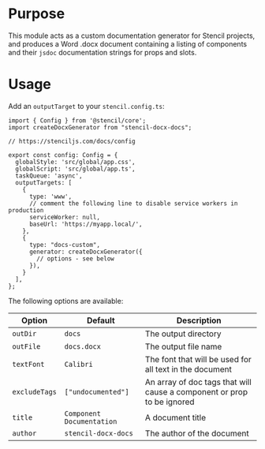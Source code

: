 # Purpose

This module acts as a custom documentation generator for Stencil projects, and produces a Word .docx document
containing a listing of components and their `jsdoc` documentation strings for props and slots.

# Usage

Add an `outputTarget` to your `stencil.config.ts`:

```
import { Config } from '@stencil/core';
import createDocxGenerator from "stencil-docx-docs";

// https://stenciljs.com/docs/config

export const config: Config = {
  globalStyle: 'src/global/app.css',
  globalScript: 'src/global/app.ts',
  taskQueue: 'async',
  outputTargets: [
    {
      type: 'www',
      // comment the following line to disable service workers in production
      serviceWorker: null,
      baseUrl: 'https://myapp.local/',
    },
    {
      type: "docs-custom",
      generator: createDocxGenerator({
        // options - see below
      }),
    }
  ],
};
```

The following options are available:

| Option        | Default                   | Description                                                            |
| ------------- | ------------------------- | ---------------------------------------------------------------------- |
| `outDir`      | `docs`                    | The output directory                                                   |
| `outFile`     | `docs.docx`               | The output file name                                                   |
| `textFont`    | `Calibri`                 | The font that will be used for all text in the document                |
| `excludeTags` | `["undocumented"]`        | An array of doc tags that will cause a component or prop to be ignored |
| `title`       | `Component Documentation` | A document title                                                       |
| `author`      | `stencil-docx-docs`       | The author of the document                                             |
